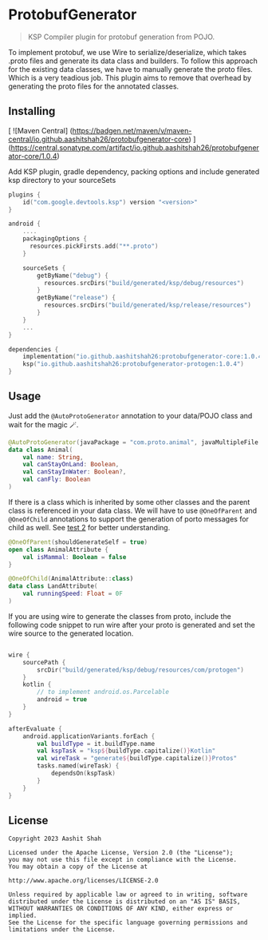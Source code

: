 # ProtobufGenerator

> KSP Compiler plugin for protobuf generation from POJO.

To implement protobuf, we use Wire to serialize/deserialize, which takes .proto files and generate its data class and builders. To follow this approach for the existing data classes, we have to manually generate the proto files. Which is a very teadious job. This plugin aims to remove that overhead by generating the proto files for the annotated classes.

## Installing

[ ![Maven Central] (https://badgen.net/maven/v/maven-central/io.github.aashitshah26/protobufgenerator-core) ] (https://central.sonatype.com/artifact/io.github.aashitshah26/protobufgenerator-core/1.0.4)

Add KSP plugin, gradle dependency, packing options and include generated ksp directory to your sourceSets

```kotlin
plugins {
    id("com.google.devtools.ksp") version "<version>"
}

android {
    ....
    packagingOptions {
      resources.pickFirsts.add("**.proto")
    }

    sourceSets {
        getByName("debug") {
          resources.srcDirs("build/generated/ksp/debug/resources")
        }
        getByName("release") {
          resources.srcDirs("build/generated/ksp/release/resources")
        }
    }
    ...
}

dependencies {
    implementation("io.github.aashitshah26:protobufgenerator-core:1.0.4")
    ksp("io.github.aashitshah26:protobufgenerator-protogen:1.0.4")
}


```

## Usage

Just add the `@AutoProtoGenerator` annotation to your data/POJO class and wait for the magic 🪄.

```kotlin
@AutoProtoGenerator(javaPackage = "com.proto.animal", javaMultipleFile = true)
data class Animal(
    val name: String,
    val canStayOnLand: Boolean,
    val canStayInWater: Boolean?,
    val canFly: Boolean
)
```

If there is a class which is inherited by some other classes and the parent class is referenced in your data class. We will have to use `@OneOfParent` and `@OneOfChild` annotations to support the generation of porto messages for child as well. See [test 2](https://github.com/aashitshah26/ProtobufGenerator/blob/main/app/src/main/java/com/protogen/genproto/Test2.kt) for better understanding.

```kotlin
@OneOfParent(shouldGenerateSelf = true)
open class AnimalAttribute {
    val isMammal: Boolean = false
}

@OneOfChild(AnimalAttribute::class)
data class LandAttribute(
    val runningSpeed: Float = 0F
)
```

If you are using wire to generate the classes from proto, include the following code snippet to run wire after your proto is generated and set the wire source to the generated location.

```kotlin

wire {
    sourcePath {
        srcDir("build/generated/ksp/debug/resources/com/protogen")
    }
    kotlin {
        // to implement android.os.Parcelable
        android = true
    }
}

afterEvaluate {
    android.applicationVariants.forEach {
        val buildType = it.buildType.name
        val kspTask = "ksp${buildType.capitalize()}Kotlin"
        val wireTask = "generate${buildType.capitalize()}Protos"
        tasks.named(wireTask) {
            dependsOn(kspTask)
        }
    }
}
```

## License 

    Copyright 2023 Aashit Shah
    
    Licensed under the Apache License, Version 2.0 (the "License");
    you may not use this file except in compliance with the License.
    You may obtain a copy of the License at
    
    http://www.apache.org/licenses/LICENSE-2.0
    
    Unless required by applicable law or agreed to in writing, software
    distributed under the License is distributed on an "AS IS" BASIS,
    WITHOUT WARRANTIES OR CONDITIONS OF ANY KIND, either express or implied.
    See the License for the specific language governing permissions and
    limitations under the License.
